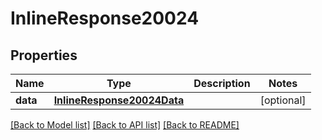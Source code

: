 # InlineResponse20024

## Properties
Name | Type | Description | Notes
------------ | ------------- | ------------- | -------------
**data** | [**InlineResponse20024Data**](InlineResponse20024Data.md) |  | [optional] 

[[Back to Model list]](../README.md#documentation-for-models) [[Back to API list]](../README.md#documentation-for-api-endpoints) [[Back to README]](../README.md)

